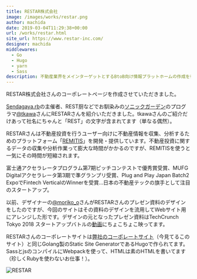 ```yaml
---
title: RESTAR株式会社
image: /images/works/restar.png
author: machida
date: 2019-03-04T11:29:38+00:00
url: /works/restar.html
site_url: https://www.restar-inc.com/
designer: machida
middlewares:
  - Go
  - Hugo
  - yarn
  - Sass
description: 不動産業界をメインターゲットとするBtoB向け情報プラットホームの作成を行なっているRESTAR株式会社のホームページ作成の紹介
---
```


RESTAR株式会社さんのコーポレートページを作成させていただきました。

[Sendagaya.rb](https://sendagayarb.doorkeeper.jp/)の主催者、REST厨などでお馴染みの[ソニックガーデン](https://www.sonicgarden.jp/)のプログラマ[@tkawa](https://twitter.com/tkawa)さんにRESTARさんを紹介いただきました。tkawaさんのご紹介だけあって社名にちゃんと「REST」の文字が含まれてます（単なる偶然）。

RESTARさんは不動産投資を行うユーザー向けに不動産情報を収集、分析するためのプラットフォーム「[REMITIS](https://www.restar-inc.com/product/)」を開発・提供しています。不動産投資に関するデータの収集や分析作業って膨大な時間がかかるのですが、REMITISを使うと一気にその時間が短縮されます。

富士通アクセラレータプログラム第7期ピッチコンテストで優秀賞受賞、MUFG Digitalアクセラレータ第3期で準グランプリ受賞、Plug and Play Japan Batch2 ExpoでFintech VerticalのWinnerを受賞...日本の不動産テックの旗手として注目のスタートアップ。

以前、デザイナーの[@moriko_o](https://twitter.com/moriko_o)さんがRESTARさんのプレゼン資料のデザインをしたのですが、今回のサイトはその資料のデザインを流用してWebサイト用にアレンジした形です。デザインの元となったプレゼン資料はTechCrunch Tokyo 2018 スタートアップバトルの[動画](https://www.youtube.com/watch?v=80CC7pJXDKA&feature=youtu.be)にちょこちょこ映ってます。

RESTARさんのコーポレートサイトは[弊社のコーポレートサイト](/works/fjord-2017.html)（今見てるこのサイト）と同じGolang製のStatic Site GeneratorであるHugoで作られてます。SassとjsのコンパイルにWebpackを使って、HTMLは素のHTMLを書いてます（珍しくRubyを使わないお仕事！）。


<img src="https://i.gyazo.com/f76b0df005ca0b3268fab9562d1782bc.png" alt="RESTAR" />
